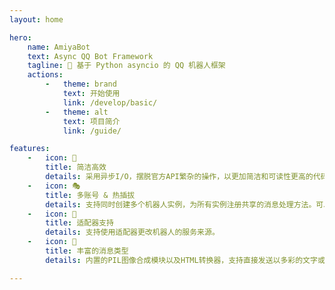 ```yaml
---
layout: home

hero:
    name: AmiyaBot
    text: Async QQ Bot Framework
    tagline: 🎉 基于 Python asyncio 的 QQ 机器人框架
    actions:
        -   theme: brand
            text: 开始使用
            link: /develop/basic/
        -   theme: alt
            text: 项目简介
            link: /guide/

features:
    -   icon: 🚀
        title: 简洁高效
        details: 采用异步I/O，摆脱官方API繁杂的操作，以更加简洁和可读性更高的代码让你专注于你的业务逻辑。
    -   icon: 🎭
        title: 多账号 & 热插拔
        details: 支持同时创建多个机器人实例，为所有实例注册共享的消息处理方法。可以在多账号实例内动态增删机器人。
    -   icon: 🤖
        title: 适配器支持
        details: 支持使用适配器更改机器人的服务来源。
    -   icon: 💬
        title: 丰富的消息类型
        details: 内置的PIL图像合成模块以及HTML转换器，支持直接发送以多彩的文字或html文件合成的图片，实现你的绝佳创意。

---
```

